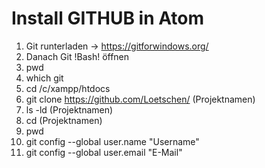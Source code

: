 # Install GITHUB in Atom
1. Git runterladen -> https://gitforwindows.org/
2. Danach Git !Bash! öffnen
3. pwd
4. which git
5. cd /c/xampp/htdocs
6. git clone https://github.com/Loetschen/ (Projektnamen)
7. ls -ld (Projektnamen)
8. cd (Projektnamen)
9. pwd
10. git config --global user.name "Username"
11. git config --global user.email "E-Mail"
